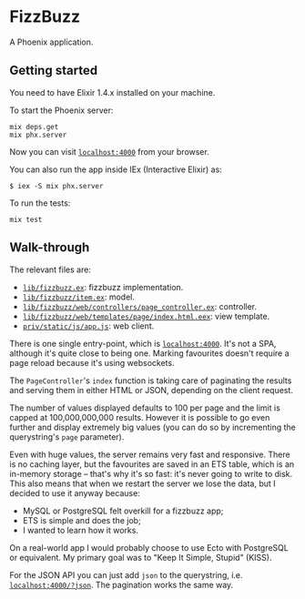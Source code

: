 # FizzBuzz

A Phoenix application.

## Getting started

You need to have Elixir 1.4.x installed on your machine.

To start the Phoenix server:

    mix deps.get
    mix phx.server

Now you can visit [`localhost:4000`](http://localhost:4000) from your browser.

You can also run the app inside IEx (Interactive Elixir) as:

    $ iex -S mix phx.server

To run the tests:

    mix test

## Walk-through

The relevant files are:

- [`lib/fizzbuzz.ex`](https://github.com/simonewebdesign/phoenix-fizzbuzz/blob/master/lib/fizzbuzz.ex): fizzbuzz implementation.
- [`lib/fizzbuzz/item.ex`](https://github.com/simonewebdesign/phoenix-fizzbuzz/blob/master/lib/fizzbuzz/item.ex): model.
- [`lib/fizzbuzz/web/controllers/page_controller.ex`](https://github.com/simonewebdesign/phoenix-fizzbuzz/blob/master/lib/fizzbuzz/web/controllers/page_controller.ex): controller.
- [`lib/fizzbuzz/web/templates/page/index.html.eex`](https://github.com/simonewebdesign/phoenix-fizzbuzz/blob/master/lib/fizzbuzz/web/templates/page/index.html.eex): view template.
- [`priv/static/js/app.js`](https://github.com/simonewebdesign/phoenix-fizzbuzz/blob/master/priv/static/js/app.js): web client.

There is one single entry-point, which is [`localhost:4000`](http://localhost:4000). It's not a SPA, although it's quite close to being one. Marking favourites doesn't require a page reload because it's using websockets.

The `PageController`'s `index` function is taking care of paginating the results and serving them in either HTML or JSON, depending on the client request.

The number of values displayed defaults to 100 per page and the limit is capped at 100,000,000,000 results. However it is possible to go even further and display extremely big values (you can do so by incrementing the querystring's `page` parameter).

Even with huge values, the server remains very fast and responsive. There is no caching layer, but the favourites are saved in an ETS table, which is an in-memory storage – that's why it's so fast: it's never going to write to disk. This also means that when we restart the server we lose the data, but I decided to use it anyway because:

- MySQL or PostgreSQL felt overkill for a fizzbuzz app;
- ETS is simple and does the job;
- I wanted to learn how it works.

On a real-world app I would probably choose to use Ecto with PostgreSQL or equivalent. My primary goal was to "Keep It Simple, Stupid" (KISS).

For the JSON API you can just add `json` to the querystring, i.e. [`localhost:4000/?json`](http://localhost:4000/?json). The pagination works the same way.
